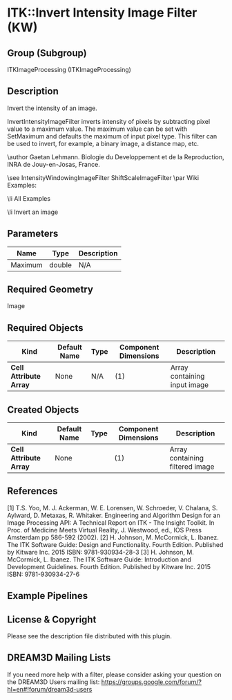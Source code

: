 ITK::Invert Intensity Image Filter (KW) 
=======================

## Group (Subgroup) ##

ITKImageProcessing (ITKImageProcessing)

## Description ##

Invert the intensity of an image.

InvertIntensityImageFilter inverts intensity of pixels by subtracting pixel value to a maximum value. The maximum value can be set with SetMaximum and defaults the maximum of input pixel type. This filter can be used to invert, for example, a binary image, a distance map, etc.

\author Gaetan Lehmann. Biologie du Developpement et de la Reproduction, INRA de Jouy-en-Josas, France.

\see IntensityWindowingImageFilter ShiftScaleImageFilter 
\par Wiki Examples:

\li All Examples 

\li Invert an image

## Parameters ##

| Name | Type | Description |
|------|------|-------------|
| Maximum | double| N/A |


## Required Geometry ##

Image

## Required Objects ##

| Kind | Default Name | Type | Component Dimensions | Description |
|------|--------------|------|----------------------|-------------|
| **Cell Attribute Array** | None | N/A | (1)  | Array containing input image

## Created Objects ##

| Kind | Default Name | Type | Component Dimensions | Description |
|------|--------------|------|----------------------|-------------|
| **Cell Attribute Array** | None |  | (1)  | Array containing filtered image

## References ##

[1] T.S. Yoo, M. J. Ackerman, W. E. Lorensen, W. Schroeder, V. Chalana, S. Aylward, D. Metaxas, R. Whitaker. Engineering and Algorithm Design for an Image Processing API: A Technical Report on ITK - The Insight Toolkit. In Proc. of Medicine Meets Virtual Reality, J. Westwood, ed., IOS Press Amsterdam pp 586-592 (2002). 
[2] H. Johnson, M. McCormick, L. Ibanez. The ITK Software Guide: Design and Functionality. Fourth Edition. Published by Kitware Inc. 2015 ISBN: 9781-930934-28-3
[3] H. Johnson, M. McCormick, L. Ibanez. The ITK Software Guide: Introduction and Development Guidelines. Fourth Edition. Published by Kitware Inc. 2015 ISBN: 9781-930934-27-6

## Example Pipelines ##



## License & Copyright ##

Please see the description file distributed with this plugin.

## DREAM3D Mailing Lists ##

If you need more help with a filter, please consider asking your question on the DREAM3D Users mailing list:
https://groups.google.com/forum/?hl=en#!forum/dream3d-users
